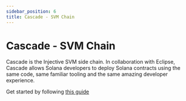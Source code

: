 ```yaml
---
sidebar_position: 6
title: Cascade - SVM Chain
---
```


# Cascade - SVM Chain

Cascade is the Injective SVM side chain. In collaboration with Eclipse, Cascade allows Solana developers to deploy Solana contracts using the same code, same familiar tooling and the same amazing developer experience.

Get started by following [this guide](https://docs.cascadehq.xyz/)
